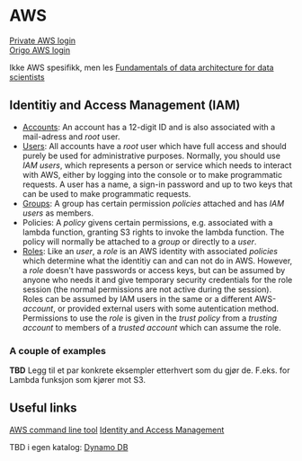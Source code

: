 # AWS
[Private AWS login](https://espenpersonal.signin.aws.amazon.com/console)  
[Origo AWS login](https://login.oslo.kommune.no/auth/realms/AD/protocol/saml/clients/amazon-aws)  




  
Ikke AWS spesifikk, men les [Fundamentals of data architecture for data scientists](https://towardsdatascience.com/fundamentals-of-data-architecture-to-help-data-scientists-understand-architectural-diagrams-better-7bd26de41c66)  

## Identitiy and Access Management (IAM)
- [Accounts](https://docs.aws.amazon.com/IAM/latest/UserGuide/id_root-user.html): An account has a 12-digit ID and is also associated with a mail-adress and *root* user.
- [Users](https://docs.aws.amazon.com/IAM/latest/UserGuide/id_users.html): All accounts have a *root* user which have full access and should purely be used for administrative purposes. Normally, you should use *IAM users*, which represents a person or service which needs to interact with AWS, either by logging into the console or to make programmatic requests. A user has a name, a sign-in password and up to two keys that can be used to make programmatic requests. 
- [Groups](https://docs.aws.amazon.com/IAM/latest/UserGuide/id_groups.html): A group has certain permission *policies* attached and has *IAM users* as members.
- Policies: A *policy* givens certain permissions, e.g. associated with a lambda function, granting S3 rights to invoke the lambda function. The policy will normally be attached to a *group* or directly to a *user*.
- [Roles](https://docs.aws.amazon.com/IAM/latest/UserGuide/id_roles.html): Like an *user*, a *role* is an AWS identity with associated *policies* which determine what the identitiy can and can not do in AWS. However, a *role* doesn't have passwords or access keys, but can be assumed by anyone who needs it and give temporary security credentials for the role session (the normal permissions are not active during the session).  Roles can be assumed by IAM users in the same or a different AWS-*account*, or provided external users with some autentication method. Permissions to use the *role* is given in the *trust policy* from a *trusting account* to members of a *trusted account* which can assume the role. 

### A couple of examples
**TBD** Legg til et par konkrete eksempler etterhvert som du gjør de. F.eks. for Lambda funksjon som kjører mot S3.

## Useful links
[AWS command line tool](https://aws.amazon.com/cli/)
[Identity and Access Management](https://docs.aws.amazon.com/IAM/latest/UserGuide/id.html)  

TBD i egen katalog: [Dynamo DB](https://link.medium.com/TmLpxi2h2cb)  
